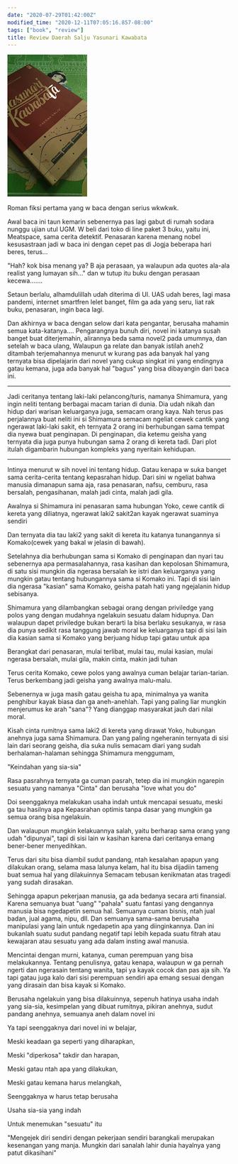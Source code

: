 ```yaml
---
date: "2020-07-29T01:42:00Z"
modified_time: "2020-12-11T07:05:16.857-08:00"
tags: ["book", "review"]
title: Review Daerah Salju Yasunari Kawabata
---
```


![Alt text](image.png)

Roman fiksi pertama yang w baca dengan serius wkwkwk.

Awal baca ini taun kemarin sebenernya pas lagi gabut di rumah sodara nunggu ujian utul UGM. W beli dari toko di line paket 3 buku, yaitu ini, Meatspace, sama cerita detektif. Penasaran karena menang nobel kesusastraan jadi w baca ini dengan cepet pas di Jogja beberapa hari beres, terus...

"Hah? kok bisa menang ya? B aja perasaan, ya walaupun ada quotes ala-ala realist yang lumayan sih..."
dan w tutup itu buku dengan perasaan kecewa.......

Setaun berlalu, alhamdulillah udah diterima di UI. UAS udah beres, lagi masa pandemi, internet smartfren lelet banget, film ga ada yang seru, liat rak buku, penasaran, ingin baca lagi.

Dan akhirnya w baca dengan selow dari kata pengantar, berusaha mahamin semua kata-katanya....
Pengarangnya bunuh diri, novel ini katanya susah banget buat diterjemahin, alirannya beda sama novel2 pada umumnya, dan setelah w baca ulang, Walaupun ga relate dan banyak istilah aneh2 ditambah terjemahannya menurut w kurang pas ada banyak hal yang ternyata bisa dipelajarin dari novel yang cukup singkat ini yang endingnya gatau kemana, juga ada banyak hal "bagus" yang bisa dibayangin dari baca ini.

-----

Jadi ceritanya tentang laki-laki pelancong/turis, namanya Shimamura, yang ingin neliti tentang berbagai macam tarian di dunia. Dia udah nikah dan hidup dari warisan keluarganya juga, semacam orang kaya. Nah terus pas perjalannya buat neliti ini si Shimamura semacam ngeliat cewek cantik yang ngerawat laki-laki sakit, eh ternyata 2 orang ini berhubungan sama tempat dia nyewa buat penginapan. Di penginapan, dia ketemu geisha yang ternyata dia juga punya hubungan sama 2 orang di kereta tadi. Dari plot itulah digambarin hubungan kompleks yang nyeritain kehidupan.

-----

Intinya menurut w sih novel ini tentang hidup. Gatau kenapa w suka banget sama cerita-cerita tentang kepasrahan hidup. Dari sini w ngeliat bahwa manusia dimanapun sama aja, rasa penasaran, nafsu, cemburu, rasa bersalah, pengasihanan, malah jadi cinta, malah jadi gila.

Awalnya si Shimamura ini penasaran sama hubungan Yoko, cewe cantik di kereta yang diliatnya, ngerawat laki2 sakit2an kayak ngerawat suaminya sendiri

Dan ternyata dia tau laki2 yang sakit di kereta itu katanya tunangannya si Komako(cewek yang bakal w jelasin di bawah).

Setelahnya dia berhubungan sama si Komako di penginapan dan nyari tau sebenernya apa permasalahannya, rasa kasihan dan kepolosan Shimamura, di satu sisi mungkin dia ngerasa bersalah ke istri dan keluarganya yang mungkin gatau tentang hubungannya sama si Komako ini. Tapi di sisi lain dia ngerasa "kasian" sama Komako, geisha patah hati yang ngejalanin hidup sebisanya.

Shimamura yang dilambangkan sebagai orang dengan priviledge yang polos yang dengan mudahnya ngelakuin sesuatu dalam hidupnya. Dan walaupun dapet priviledge bukan berarti Ia bisa berlaku sesukanya, w rasa dia punya sedikit rasa tanggung jawab moral ke keluarganya tapi di sisi lain dia kasian sama si Komako yang berjuang hidup tapi gatau untuk apa

Berangkat dari penasaran, mulai terlibat, mulai tau, mulai kasian, mulai ngerasa bersalah, mulai gila, makin cinta, makin jadi tuhan

Terus cerita Komako, cewe polos yang awalnya cuman belajar tarian-tarian. Terus berkembang jadi geisha yang awalnya malu-malu.

Sebenernya w juga masih gatau geisha tu apa, minimalnya ya wanita penghibur kayak biasa dan ga aneh-anehlah. Tapi yang paling liar mungkin menjerumus ke arah "sana"? Yang dianggap masyarakat jauh dari nilai moral.

Kisah cinta rumitnya sama laki2 di kereta yang dirawat Yoko, hubungan anehnya juga sama Shimamura. Dan yang paling ngeheranin ternyata di sisi lain dari seorang geisha, dia suka nulis semacam diari yang sudah berhalaman-halaman sehingga Shimamura menggumam,

"Keindahan yang sia-sia"

Rasa pasrahnya ternyata ga cuman pasrah, tetep dia ini mungkin ngarepin sesuatu yang namanya "Cinta" dan berusaha "love what you do"

Doi seenggaknya melakukan usaha indah untuk mencapai sesuatu, meski ga tau hasilnya apa
Kepasrahan optimis tanpa dasar yang mungkin ga semua orang bisa ngelakuin.

Dan walaupun mungkin kelakuannya salah, yaitu berharap sama orang yang udah "dipunyai",
tapi di sisi lain w kasihan karena dari ceritanya emang bener-bener menyedihkan.

Terus dari situ bisa diambil sudut pandang, ntah kesalahan apapun yang dilakukan orang, selama masa lalunya kelam, hal itu bisa dijadiin tameng buat semua hal yang dilakuinnya
Semacam tebusan kenikmatan atas tragedi yang sudah dirasakan.

Sehingga apapun pekerjaan manusia, ga ada bedanya secara arti finansial. Karena semuanya buat "uang" "pahala" suatu fantasi yang dengannya manusia bisa ngedapetin semua hal. Semuanya cuman bisnis, ntah jual badan, jual agama, nipu, dll. Dan semuanya sama-sama berusaha manipulasi
yang lain untuk ngedapetin apa yang diinginkannya. Dan ini bukanlah suatu sudut pandang negatif tapi lebih kepada suatu fitrah atau kewajaran atau sesuatu yang ada dalam insting awal manusia.

Mencintai dengan murni, katanya, cuman perempuan yang bisa melakukannya. Tentang penulisnya, gatau kenapa, walaupun w ga pernah ngerti dan ngerasain tentang wanita, tapi ya kayak cocok dan pas aja sih. Ya tapi gatau juga kalo dari sisi perempuan sendiri apa emang sesuai dengan yang dirasain dan bisa kayak si Komako.

Berusaha ngelakuin yang bisa dilakuinnya, sepenuh hatinya
usaha indah yang sia-sia, kesimpelan yang dibuat rumitnya,
pikiran anehnya, sudut pandang anehnya, semuanya aneh dalam novel ini

Ya tapi seenggaknya dari novel ini w belajar,

Meski keadaan ga seperti yang diharapkan,

Meski "diperkosa" takdir dan harapan,

Meski gatau ntah apa yang dilakukan,

Meski gatau kemana harus melangkah,

Seenggaknya w harus tetap berusaha

Usaha sia-sia yang indah

Untuk menemukan "sesuatu" itu

"Mengejek diri sendiri dengan pekerjaan sendiri barangkali merupakan kesenangan yang manja. Mungkin dari sanalah lahir dunia hayalnya yang patut dikasihani"
